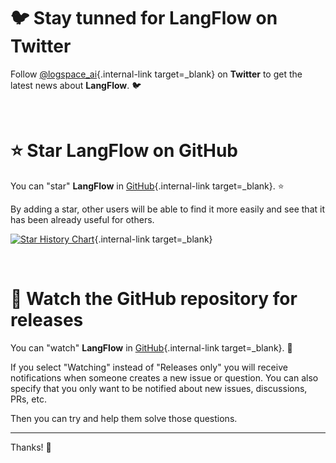 # 🐦 Stay tunned for **LangFlow** on Twitter

Follow [@logspace_ai](https://twitter.com/logspace_ai){.internal-link target=_blank} on **Twitter** to get the latest news about **LangFlow**. 🐦

<br>

# ⭐️ Star **LangFlow** on GitHub

You can "star" **LangFlow** in [GitHub](https://github.com/logspace-ai/langflow){.internal-link target=_blank}. ⭐️

By adding a star, other users will be able to find it more easily and see that it has been already useful for others.

[![Star History Chart](https://api.star-history.com/svg?repos=logspace-ai/langflow&type=Timeline)](https://star-history.com/#logspace-ai/langflow&Date){.internal-link target=_blank} 

<br>

# 👀 Watch the GitHub repository for releases

You can "watch" **LangFlow** in [GitHub](https://github.com/logspace-ai/langflow){.internal-link target=_blank}. 👀

If you select "Watching" instead of "Releases only" you will receive notifications when someone creates a new issue or question. You can also specify that you only want to be notified about new issues, discussions, PRs, etc.

Then you can try and help them solve those questions.

---

Thanks! 🚀